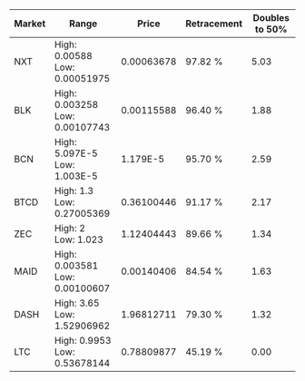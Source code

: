 | Market | Range | Price| Retracement | Doubles to 50% |
| --- | --- | --- | --- | --- |
| NXT | High: 0.00588<br />Low: 0.00051975 | 0.00063678 | 97.82 % | 5.03 |
| BLK | High: 0.003258<br />Low: 0.00107743 | 0.00115588 | 96.40 % | 1.88 |
| BCN | High: 5.097E-5<br />Low: 1.003E-5 | 1.179E-5 | 95.70 % | 2.59 |
| BTCD | High: 1.3<br />Low: 0.27005369 | 0.36100446 | 91.17 % | 2.17 |
| ZEC | High: 2<br />Low: 1.023 | 1.12404443 | 89.66 % | 1.34 |
| MAID | High: 0.003581<br />Low: 0.00100607 | 0.00140406 | 84.54 % | 1.63 |
| DASH | High: 3.65<br />Low: 1.52906962 | 1.96812711 | 79.30 % | 1.32 |
| LTC | High: 0.9953<br />Low: 0.53678144 | 0.78809877 | 45.19 % | 0.00 |
